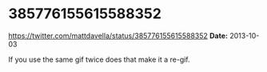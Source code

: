 # 385776155615588352
https://twitter.com/mattdavella/status/385776155615588352
**Date:** 2013-10-03

If you use the same gif twice does that make it a re-gif.
